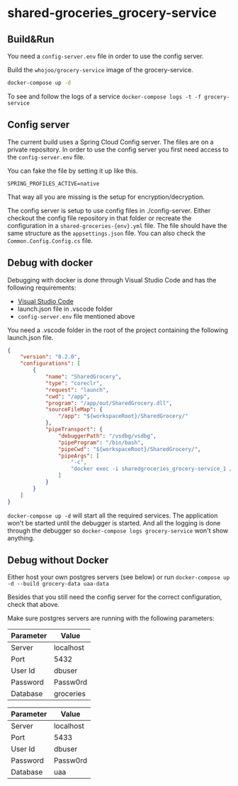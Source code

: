 # shared-groceries_grocery-service

## Build&Run

You need a `config-server.env` file in order to use the config server.

Build the `whojoo/grocery-service` image of the grocery-service.

```bash
docker-compose up -d
```

To see and follow the logs of a service `docker-compose logs -t -f grocery-service`

## Config server

The current build uses a Spring Cloud Config server. The files are on a private repository. In order to use the config server you first need access to the `config-server.env` file.

You can fake the file by setting it up like this.

```env
SPRING_PROFILES_ACTIVE=native
```

That way all you are missing is the setup for encryption/decryption.

The config server is setup to use config files in ./config-server. Either checkout the config file repository in that folder or recreate the configuration in a `shared-groceries-{env}.yml` file. The file should have the same structure as the `appsettings.json` file. You can also check the `Common.Config.Config.cs` file.

## Debug with docker

Debugging with docker is done through Visual Studio Code and has the following requirements:

- [Visual Studio Code](https://code.visualstudio.com/)
- launch.json file in .vscode folder
- `config-server.env` file mentioned above

You need a .vscode folder in the root of the project containing the following launch.json file.

```json
{
    "version": "0.2.0",
    "configurations": [
        {
            "name": "SharedGrocery",
            "type": "coreclr",
            "request": "launch",
            "cwd": "/app",
            "program": "/app/out/SharedGrocery.dll",
            "sourceFileMap": {
                "/app": "${workspaceRoot}/SharedGrocery/"
            },
            "pipeTransport": {
                "debuggerPath": "/vsdbg/vsdbg",
                "pipeProgram": "/bin/bash",
                "pipeCwd": "${workspaceRoot}/SharedGrocery/",
                "pipeArgs": [
                    "-c",
                    "docker exec -i sharedgroceries_grocery-service_1 /vsdbg/vsdbg --interpreter=vscode"
                ]
            }
        }
    ]
}
```

`docker-compose up -d` will start all the required services. The application won't be started until the debugger is started. And all the logging is done through the debugger so `docker-compose logs grocery-service` won't show anything.

## Debug without Docker

Either host your own postgres servers (see below) or run `docker-compose up -d --build grocery-data uaa-data`

Besides that you still need the config server for the correct configuration, check that above.

Make sure postgres servers are running with the following parameters:

| Parameter | Value     |
| --------- | --------- |
| Server    | localhost |
| Port      | 5432      |
| User Id   | dbuser    |
| Password  | Passw0rd  |
| Database  | groceries |

| Parameter | Value     |
| --------- | --------- |
| Server    | localhost |
| Port      | 5433      |
| User Id   | dbuser    |
| Password  | Passw0rd  |
| Database  | uaa       |
